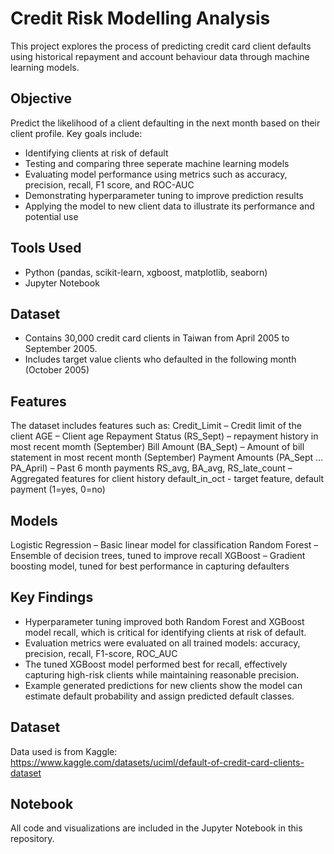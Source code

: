 # Credit Risk Modelling Analysis
This project explores the process of predicting credit card client defaults using historical repayment and account behaviour data through machine learning models.

## Objective
Predict the likelihood of a client defaulting in the next month based on their client profile. Key goals include:
- Identifying clients at risk of default
- Testing and comparing three seperate machine learning models
- Evaluating model performance using metrics such as accuracy, precision, recall, F1 score, and ROC-AUC
- Demonstrating hyperparameter tuning to improve prediction results
- Applying the model to new client data to illustrate its performance and potential use

## Tools Used
- Python (pandas, scikit-learn, xgboost, matplotlib, seaborn)
- Jupyter Notebook

## Dataset
- Contains 30,000 credit card clients in Taiwan from April 2005 to September 2005.
- Includes target value clients who defaulted in the following month (October 2005)

## Features
The dataset includes features such as:
Credit_Limit – Credit limit of the client
AGE – Client age
Repayment Status (RS_Sept) –  repayment history in most recent momth (September)
Bill Amount (BA_Sept) – Amount of bill statement in most recent month (September)
Payment Amounts (PA_Sept … PA_April) – Past 6 month payments
RS_avg, BA_avg, RS_late_count – Aggregated features for client history
default_in_oct - target feature, default payment (1=yes, 0=no)

## Models
Logistic Regression – Basic linear model for classification
Random Forest – Ensemble of decision trees, tuned to improve recall
XGBoost – Gradient boosting model, tuned for best performance in capturing defaulters

## Key Findings
- Hyperparameter tuning improved both Random Forest and XGBoost model recall, which is critical for identifying clients at risk of default.
- Evaluation metrics were evaluated on all trained models: accuracy, precision, recall, F1-score, ROC_AUC
- The tuned XGBoost model performed best for recall, effectively capturing high-risk clients while maintaining reasonable precision.
- Example generated predictions for new clients show the model can estimate default probability and assign predicted default classes.

## Dataset
Data used is from Kaggle:  
https://www.kaggle.com/datasets/uciml/default-of-credit-card-clients-dataset

## Notebook
All code and visualizations are included in the Jupyter Notebook in this repository.
